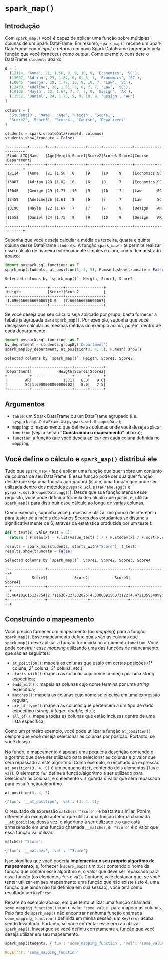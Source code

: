 # `spark_map()`
## Introdução

Com `spark_map()` você é capaz de aplicar uma função sobre múltiplas colunas de um Spark DataFrame. Em resumo, `spark_map()` recebe um Spark DataFrame como *input* e retorna um novo Spark DataFrame (agregado pela função que você forneceu) como *output*. Como exemplo, considere o DataFrame `students` abaixo:

```python
d = [
  (12114, 'Anne', 21, 1.56, 8, 9, 10, 9, 'Economics', 'SC'),
  (13007, 'Adrian', 23, 1.82, 6, 6, 8, 7, 'Economics', 'SC'),
  (10045, 'George', 29, 1.77, 10, 9, 10, 7, 'Law', 'SC'),
  (12459, 'Adeline', 26, 1.61, 8, 6, 7, 7, 'Law', 'SC'),
  (10190, 'Mayla', 22, 1.67, 7, 7, 7, 9, 'Design', 'AR'),
  (11552, 'Daniel', 24, 1.75, 9, 9, 10, 9, 'Design', 'AR')
]

columns = [
  'StudentID', 'Name', 'Age', 'Heigth', 'Score1',
  'Score2', 'Score3', 'Score4', 'Course', 'Department'
] 

students = spark.createDataFrame(d, columns)
students.show(truncate = False)
```

```
+---------+-------+---+------+------+------+------+------+---------+----------+
|StudentID|Name   |Age|Heigth|Score1|Score2|Score3|Score4|Course   |Department|
+---------+-------+---+------+------+------+------+------+---------+----------+
|12114    |Anne   |21 |1.56  |8     |9     |10    |9     |Economics|SC        |
|13007    |Adrian |23 |1.82  |6     |6     |8     |7     |Economics|SC        |
|10045    |George |29 |1.77  |10    |9     |10    |7     |Law      |SC        |
|12459    |Adeline|26 |1.61  |8     |6     |7     |7     |Law      |SC        |
|10190    |Mayla  |22 |1.67  |7     |7     |7     |9     |Design   |AR        |
|11552    |Daniel |24 |1.75  |9     |9     |10    |9     |Design   |AR        |
+---------+-------+---+------+------+------+------+------+---------+----------+
```

Suponha que você deseja calcular a média da terceira, quarta e quinta coluna desse DataFrame `students`. A função `spark_map()` te permite realizar esse cálculo de maneira extremamente simples e clara, como demonstrado abaixo:

```python
import pyspark.sql.functions as F
spark_map(students, at_position(3, 4, 5), F.mean).show(truncate = False)
```
```
Selected columns by `spark_map()`: Heigth, Score1, Score2

+------------------+------+-----------------+
|Heigth            |Score1|Score2           |
+------------------+------+-----------------+
|1.6966666666666665|8.0   |7.666666666666667|
+------------------+------+-----------------+
```

Se você deseja que seu cálculo seja aplicado por grupo, basta fornecer a tabela já agrupada para `spark_map()`. Por exemplo, suponha que você desejasse calcular as mesmas médias do exemplo acima, porém, dentro de cada departamento:

```python
import pyspark.sql.functions as F
by_department = students.groupBy('Department')
spark_map(by_department, at_position(3, 4, 5), F.mean).show()
```

```
Selected columns by `spark_map()`: Heigth, Score1, Score2

+----------+------------------+------+------+
|Department|            Heigth|Score1|Score2|
+----------+------------------+------+------+
|        AR|              1.71|   8.0|   8.0|
|        SC|1.6900000000000002|   8.0|   7.5|
+----------+------------------+------+------+
```

## Argumentos

- `table`: um Spark DataFrame ou um DataFrame agrupado (i.e. `pyspark.sql.DataFrame` ou `pyspark.sql.GroupedData`);
- `mapping`: o mapeamento que define as colunas onde você deseja aplicar `function` (veja a seção **"Construindo o mapeamento"** abaixo);
- `function`: a função que você deseja aplicar em cada coluna definida no `mapping`;


## Você define o cálculo e `spark_map()` distribui ele

Tudo que `spark_map()` faz é aplicar uma função qualquer sobre um conjunto de colunas de seu DataFrame. E essa função pode ser qualquer função, desde que seja uma função agregadora (isto é, uma função que pode ser utilizada dentro dos métodos `pyspark.sql.DataFrame.agg()` e `pyspark.sql.GroupedData.agg()`). Desde que sua função atenda esse requisito, você pode definir a fórmula de cálculo que quiser, e, utilizar `spark_map()` para distribuir esse cálculo ao longo de várias colunas.

Como exemplo, suponha você precisasse utilizar um pouco de inferência para testar se a média dos vários Scores dos estudantes se distancia significativamente de 6, através da estatística produzida por um teste *t*:

```python
def t_test(x, value_test = 6):
  return ( F.mean(x) - F.lit(value_test) ) / ( F.stddev(x) / F.sqrt(F.count(x)) )

results = spark_map(students, starts_with("Score"), t_test)
results.show(truncate = False)
```

```
Selected columns by `spark_map()`: Score1, Score2, Score3, Score4

+-----------------+------------------+-----------------+----------------+
|           Score1|            Score2|           Score3|          Score4|
+-----------------+------------------+-----------------+----------------+
|3.464101615137754|2.7116307227332026|4.338609156373122|4.47213595499958|
+-----------------+------------------+-----------------+----------------+
```


## Construindo o mapeamento

Você precisa fornecer um mapeamento (ou *mapping*) para a função `spark_map()`. Esse mapeamento define quais são as colunas que `spark_map()` deve aplicar a função fornecida no argumento `function`. Você pode construir esse *mapping* utilizando uma das funções de mapeamento, que são as seguintes:

- `at_position()`: mapeia as colunas que estão em certas posições (1° coluna, 2° coluna, 3° coluna, etc.);
- `starts_with()`: mapeia as colunas cujo nome começa por uma *string* específica;
- `ends_with()`: mapeia as colunas cujo nome termina por uma *string* específica;
- `matches()`: mapeia as colunas cujo nome se encaixa em uma expressão regular;
- `are_of_type()`: mapeia as colunas que pertencem a um tipo de dado específico (*string*, *integer*, *double*, etc.);
- `all_of()`: mapeia todas as colunas que estão inclusas dentro de uma lista específica;

Como um primeiro exemplo, você pode utilizar a função `at_position()` sempre que você deseja selecionar as colunas por posição. Portanto, se você deseja


No fundo, o mapeamento é apenas uma pequena descrição contendo o algoritmo que deve ser utilizado para selecionar as colunas e o valor que será repassado a este algoritmo. Como exemplo, o resultado da expressão `at_position(3, 4, 5)` é um pequeno `dict`, contendo dois elementos (`fun` e `val`). O elemento `fun` define a função/algoritmo a ser utilizado para selecionar as colunas, e o elemento `val` guarda o valor que será repassado para essa função/algoritmo.

```python
at_position(3, 4, 5)
```
```python
{'fun': '__at_position', 'val': (3, 4, 5)}
```

O resultado da expressão `matches('^Score')` é bastante similar. Porém, diferente do exemplo anterior que utiliza uma função interna chamada `__at_position`, dessa vez, o algoritmo a ser utilizado é o que está armazenado em uma função chamada `__matches`, e `'^Score'` é o valor que essa função vai utilizar.

```python
matches('^Score')
```
```python
{'fun': '__matches', 'val': '^Score'}
```

Isso significa que você poderia **implementar o seu próprio algoritmo de mapeamento**, e, fornecer à `spark_map()` um `dict` contendo o nome da função que contém esse algoritmo e, o valor que deve ser repassado para essa função (os elementos `fun` e `val`). Contudo, vale destacar que, se você tentar utilizar em seu mapeamento uma função que não existe (isto é, uma função que ainda não foi definida em sua sessão), você terá como resultado um `KeyError`. 

Repare no exemplo abaixo, em que tento utilizar uma função chamada `some_mapping_function()` com o valor `'some_value'` para mapear as colunas. Pelo fato de `spark_map()` não encontrar nenhuma função chamada `some_mapping_function()` definida em minha sessão, um `KeyError` acaba sendo levantado. Portanto, se você enfrentar esse erro ao utilizar `spark_map()`, investigue se você definiu corretamente a função que você deseja utilizar em seu mapeamento.

```python
spark_map(students, {'fun': 'some_mapping_function', 'val': 'some_value'}, F.sum)
```

```python
KeyError: 'some_mapping_function'
```


